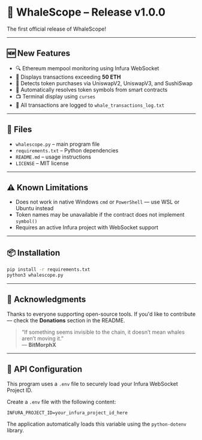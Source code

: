 # 🐋 WhaleScope – Release v1.0.0

The first official release of WhaleScope!

---

## 🆕 New Features

- 🔍 Ethereum mempool monitoring using Infura WebSocket
- 🐋 Displays transactions exceeding **50 ETH**
- 💱 Detects token purchases via UniswapV2, UniswapV3, and SushiSwap
- 🧠 Automatically resolves token symbols from smart contracts
- 📺 Terminal display using `curses`
- 📝 All transactions are logged to `whale_transactions_log.txt`

---

## 📄 Files

- `whalescope.py` – main program file
- `requirements.txt` – Python dependencies
- `README.md` – usage instructions
- `LICENSE` – MIT license

---

## ⚠️ Known Limitations

- Does not work in native Windows `cmd` or `PowerShell` — use WSL or Ubuntu instead
- Token names may be unavailable if the contract does not implement `symbol()`
- Requires an active Infura project with WebSocket support

---

## 📦 Installation

```bash
pip install -r requirements.txt
python3 whalescope.py
```

---

## 🙏 Acknowledgments

Thanks to everyone supporting open-source tools. If you'd like to contribute — check the **Donations** section in the README.

> “If something seems invisible to the chain, it doesn’t mean whales aren’t moving it.”  
> — **BitMorphX**
---

## 🔐 API Configuration

This program uses a `.env` file to securely load your Infura WebSocket Project ID.

Create a `.env` file with the following content:

```env
INFURA_PROJECT_ID=your_infura_project_id_here
```

The application automatically loads this variable using the `python-dotenv` library.